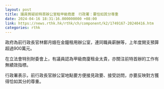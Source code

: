 ```yaml
---
layout: post
title: 議員質疑前特首辦公室租甲級商廈　行政署：要恰如其分尊重
date: 2024-04-16 18:31:16.000000000 +08:00
link: https://news.rthk.hk/rthk/ch/component/k2/1749167-20240416.htm
categories: rthk
---
```


政府為前行政長官林鄭月娥在金鐘租用辦公室，連同職員薪酬等，上年度開支預算超過900萬元。

在立法會特別財委會上，有議員認為甲級商廈租金太貴，亦關注前特首辦的工作有無績效指標。

行政署表示，前行政長官辦公室地點要方便接見政要、接受訪問，亦要反映對方獲得恰如其分的尊重。
